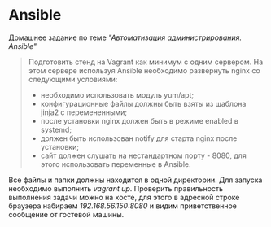# Ansible
Домашнее задание по теме _"Автоматизация администрирования. Ansible"_
>Подготовить стенд на Vagrant как минимум с одним сервером. На этом сервере используя Ansible необходимо развернуть nginx со следующими условиями:
>* необходимо использовать модуль yum/apt;
>* конфигурационные файлы должны быть взяты из шаблона jinja2 с перемененными;
>* после установки nginx должен быть в режиме enabled в systemd;
>* должен быть использован notify для старта nginx после установки;
>* сайт должен слушать на нестандартном порту - 8080, для этого использовать переменные в Ansible.

Все файлы и папки должны находится в одной директории. Для запуска необходимо выполнить _vagrant up_. Проверить правильность выполнения задачи можно на хосте, для этого в адресной строке браузера набираем _192.168.56.150:8080_ и видим приветственное сообщение от гостевой машины.

